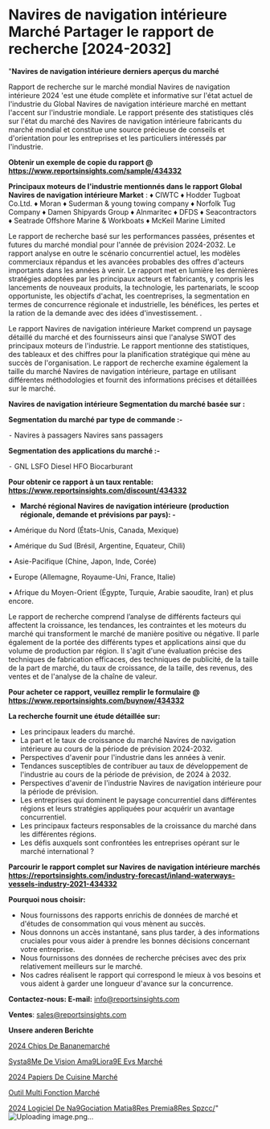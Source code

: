 # Navires de navigation intérieure Marché Partager le rapport de recherche [2024-2032]

"<strong>Navires de navigation intérieure derniers aperçus du marché</strong>

Rapport de recherche sur le marché mondial Navires de navigation intérieure 2024 'est une étude complète et informative sur l'état actuel de l'industrie du Global Navires de navigation intérieure marché en mettant l'accent sur l'industrie mondiale. Le rapport présente des statistiques clés sur l'état du marché des Navires de navigation intérieure fabricants du marché mondial et constitue une source précieuse de conseils et d'orientation pour les entreprises et les particuliers intéressés par l'industrie.

<strong>Obtenir un exemple de copie du rapport @ <a href=https://www.reportsinsights.com/sample/434332>https://www.reportsinsights.com/sample/434332</a></strong>

<strong>Principaux moteurs de l'industrie mentionnés dans le rapport Global Navires de navigation intérieure Market</strong> :
♦ CIWTC
♦ Hodder Tugboat Co.Ltd.
♦ Moran
♦ Suderman & young towing company
♦ Norfolk Tug Company
♦ Damen Shipyards Group
♦ Alnmaritec
♦ DFDS
♦ Seacontractors
♦ Seatrade Offshore Marine & Workboats
♦ McKeil Marine Limited

Le rapport de recherche basé sur les performances passées, présentes et futures du marché mondial pour l'année de prévision 2024-2032. Le rapport analyse en outre le scénario concurrentiel actuel, les modèles commerciaux répandus et les avancées probables des offres d'acteurs importants dans les années à venir. Le rapport met en lumière les dernières stratégies adoptées par les principaux acteurs et fabricants, y compris les lancements de nouveaux produits, la technologie, les partenariats, le scoop opportuniste, les objectifs d'achat, les coentreprises, la segmentation en termes de concurrence régionale et industrielle, les bénéfices, les pertes et la ration de la demande avec des idées d'investissement. .

Le rapport Navires de navigation intérieure Market comprend un paysage détaillé du marché et des fournisseurs ainsi que l'analyse SWOT des principaux moteurs de l'industrie. Le rapport mentionne des statistiques, des tableaux et des chiffres pour la planification stratégique qui mène au succès de l'organisation. Le rapport de recherche examine également la taille du marché Navires de navigation intérieure, partage en utilisant différentes méthodologies et fournit des informations précises et détaillées sur le marché.

<strong>Navires de navigation intérieure Segmentation du marché basée sur :</strong>

<strong>Segmentation du marché par type de commande :-</strong>

⁃ Navires à passagers
Navires sans passagers

<strong>Segmentation des applications du marché :-</strong>

⁃ GNL
LSFO
Diesel
HFO
Biocarburant

<strong>Pour obtenir ce rapport à un taux rentable: <a href=https://www.reportsinsights.com/discount/434332>https://www.reportsinsights.com/discount/434332</a></strong>
<ul>
  <li><strong>Marché régional Navires de navigation intérieure (production régionale, demande et prévisions par pays): -</strong></li>
</ul>
• Amérique du Nord (États-Unis, Canada, Mexique)

• Amérique du Sud (Brésil, Argentine, Equateur, Chili)

• Asie-Pacifique (Chine, Japon, Inde, Corée)

• Europe (Allemagne, Royaume-Uni, France, Italie)

• Afrique du Moyen-Orient (Égypte, Turquie, Arabie saoudite, Iran) et plus encore.

Le rapport de recherche comprend l’analyse de différents facteurs qui affectent la croissance, les tendances, les contraintes et les moteurs du marché qui transforment le marché de manière positive ou négative. Il parle également de la portée des différents types et applications ainsi que du volume de production par région. Il s'agit d'une évaluation précise des techniques de fabrication efficaces, des techniques de publicité, de la taille de la part de marché, du taux de croissance, de la taille, des revenus, des ventes et de l'analyse de la chaîne de valeur.

<strong>Pour acheter ce rapport, veuillez remplir le formulaire @   <a href=https://www.reportsinsights.com/buynow/434332>https://www.reportsinsights.com/buynow/434332</a></strong>

<strong>La recherche fournit une étude détaillée sur:</strong>
<ul>
  <li>Les principaux leaders du marché.</li>
  <li>La part et le taux de croissance du marché Navires de navigation intérieure au cours de la période de prévision 2024-2032.</li>
  <li>Perspectives d'avenir pour l'industrie dans les années à venir.</li>
  <li>Tendances susceptibles de contribuer au taux de développement de l'industrie au cours de la période de prévision, de 2024 à 2032.</li>
  <li>Perspectives d'avenir de l'industrie Navires de navigation intérieure pour la période de prévision.</li>
  <li>Les entreprises qui dominent le paysage concurrentiel dans différentes régions et leurs stratégies appliquées pour acquérir un avantage concurrentiel.</li>
  <li>Les principaux facteurs responsables de la croissance du marché dans les différentes régions.</li>
  <li>Les défis auxquels sont confrontées les entreprises opérant sur le marché international ?</li>
</ul>

<strong>Parcourir le rapport complet sur Navires de navigation intérieure marchés <a href=https://reportsinsights.com/industry-forecast/inland-waterways-vessels-industry-2021-434332>https://reportsinsights.com/industry-forecast/inland-waterways-vessels-industry-2021-434332</a></strong>

<strong>Pourquoi nous choisir:</strong>
<ul>
  <li>Nous fournissons des rapports enrichis de données de marché et d'études de consommation qui vous mènent au succès.</li>
  <li>Nous donnons un accès instantané, sans plus tarder, à des informations cruciales pour vous aider à prendre les bonnes décisions concernant votre entreprise.</li>
  <li>Nous fournissons des données de recherche précises avec des prix relativement meilleurs sur le marché.</li>
  <li>Nos cadres réalisent le rapport qui correspond le mieux à vos besoins et vous aident à garder une longueur d'avance sur la concurrence.</li>
</ul>
<strong>Contactez-nous:
</strong><strong>E-mail:</strong> <a href=mailto:info@reportsinsights.com>info@reportsinsights.com</a>

<strong>Ventes</strong>: <a href=mailto:sales@reportsinsights.com>sales@reportsinsights.com</a>

<strong>Unsere anderen Berichte</strong>

<a href=https://www.linkedin.com/pulse/2024-chips-de-bananemarch%C3%A9-aper%C3%A7us-lindustrie-5uz8c/>2024 Chips De Bananemarché</a>

<a href=https://www.linkedin.com/pulse/syst%C3%A8me-de-vision-am%C3%A9lior%C3%A9e-evs-march%C3%A9-2024-ybpmc/>Systa8Me De Vision Ama9Liora9E Evs Marché</a>

<a href=https://www.linkedin.com/pulse/2024-papiers-de-cuisine-marché-principaux-acteurs-icgzc/>2024 Papiers De Cuisine Marché</a>

<a href=https://www.linkedin.com/pulse/outil-multi-fonction-march%C3%A9domaines-de-ggyuf/>Outil Multi Fonction Marché</a>

<a href=https://www.linkedin.com/pulse/2024-logiciel-de-n%C3%A9gociation-mati%C3%A8res-premi%C3%A8res-spzcc/>2024 Logiciel De Na9Gociation Matia8Res Premia8Res Spzcc/</a>"
![Uploading image.png…]()
